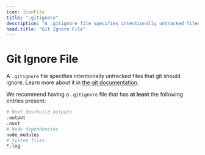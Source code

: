 ```yaml
---
icon: IconFile
title: ".gitignore"
description: "A .gitignore file specifies intentionally untracked files that git should ignore."
head.title: "Git Ignore File"
---
```


# Git Ignore File

A `.gitignore` file specifies intentionally untracked files that git should ignore. Learn more about it in [the git documentation](https://git-scm.com/docs/gitignore).

We recommend having a `.gitignore` file that has **at least** the following entries present:

```bash [.gitignore]
# Nuxt dev/build outputs
.output
.nuxt
# Node dependencies
node_modules
# System files
*.log
```
